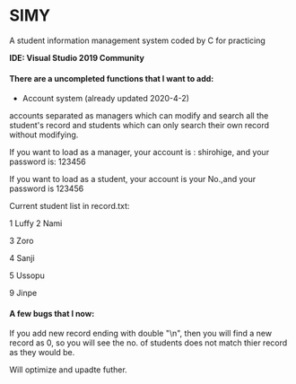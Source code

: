 # SIMY
A student information management system coded by C for practicing

**IDE: Visual Studio 2019 Community**

#### There are a uncompleted functions that I want to add:
* Account system (already updated 2020-4-2)

accounts separated as managers which can modify and search all the student's record and students which can only search their own record without modifying.

If you want to load as a manager, your account is : shirohige, and your password is: 123456

If you want to load as a student, your account is your No.,and your password is 123456

Current student list in record.txt:

1 Luffy
2 Nami

3 Zoro

4 Sanji

5 Ussopu

9 Jinpe


#### A few bugs that I now:

If you add new record ending with double "\n", then you will find a new record as 0, so you will see the no. of students does not match thier record as they would be.

Will optimize and upadte futher.
